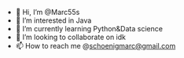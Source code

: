 - 👋 Hi, I’m @Marc55s
- 👀 I’m interested in Java
- 🌱 I’m currently learning Python&Data science
- 💞️ I’m looking to collaborate on idk
- 📫 How to reach me @schoenigmarc@gmail.com

<!---
Marc55s/Marc55s is a ✨ special ✨ repository because its `README.md` (this file) appears on your GitHub profile.
You can click the Preview link to take a look at your changes.
--->

